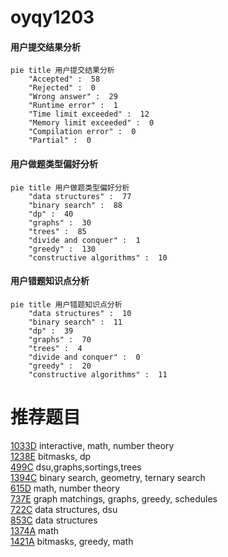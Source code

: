 # oyqy1203

<!-- tabs:start -->



#### **用户提交结果分析**

```mermaid
pie title 用户提交结果分析
    "Accepted" :  58
    "Rejected" :  0
    "Wrong answer" :  29
    "Runtime error" :  1
    "Time limit exceeded" :  12
    "Memory limit exceeded" :  0
    "Compilation error" :  0
    "Partial" :  0
```

#### **用户做题类型偏好分析**

```mermaid
pie title 用户做题类型偏好分析
    "data structures" :  77
    "binary search" :  88
    "dp" :  40
    "graphs" :  30
    "trees" :  85
    "divide and conquer" :  1
    "greedy" :  130
    "constructive algorithms" :  10
```
#### **用户错题知识点分析**

```mermaid
pie title 用户错题知识点分析
    "data structures" :  10
    "binary search" :  11
    "dp" :  39
    "graphs" :  70
    "trees" :  4
    "divide and conquer" :  0
    "greedy" :  20
    "constructive algorithms" :  11
```



<!-- tabs:end -->
# 推荐题目
[1033D](https://codeforces.com/contest/1033/problem/D)		interactive,
                        math,
                        number theory		  
[1238E](https://codeforces.com/contest/1238/problem/E)		bitmasks,
                        dp		  
[499C](https://codeforces.com/contest/499/problem/C)		dsu,graphs,sortings,trees		  
[1394C](https://codeforces.com/contest/1394/problem/C)		binary search,
                        geometry,
                        ternary search		  
[615D](https://codeforces.com/contest/615/problem/D)		math,
                        number theory		  
[737E](https://codeforces.com/contest/737/problem/E)		graph matchings,
                        graphs,
                        greedy,
                        schedules		  
[722C](https://codeforces.com/contest/722/problem/C)		data structures,
                        dsu		  
[853C](https://codeforces.com/contest/853/problem/C)		data structures		  
[1374A](https://codeforces.com/contest/1374/problem/A)		math		  
[1421A](https://codeforces.com/contest/1421/problem/A)		bitmasks,
                        greedy,
                        math		  
